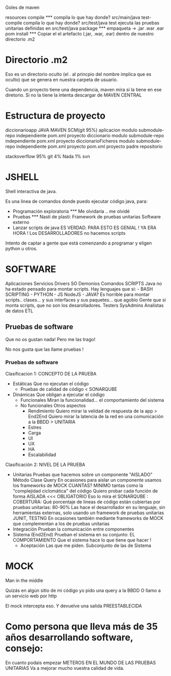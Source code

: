 Goles de maven

resources
    compile         *** compila lo que hay donde? src/main/java
        test-compile        compila lo que hay donde? src/test/java
            test                ejecuta las pruebas unitarias definidas en src/test/java
                package         *** empaqueta -> .jar .war .ear pom
                    install         *** Copiar el el artefacto (.jar, .war, .ear)
                                        dentro de nuestro directorio .m2

# Directorio .m2

Eso es un directorio oculto (el . al princpio del nombre implica que es oculto)
que se genera en nuestra carpeta de usuario.

Cuando un proyecto tiene una dependencia, maven mira si la tiene en ese diretorio.
Si no la tiene la intenta descargar de MAVEN CENTRAL


# Estructura de proyecto
                                                                        
diccionarioapp              JAVA                MAVEN               SCM(git 95%)
    aplicacion              modulo                                      submodule-repo independiente
        pom.xml                                 proyecto
    diccionario             modulo                                      submodule-repo independiente
        pom.xml                                 proyecto
    diccionarioFicheros     modulo                                      submodule-repo independiente
        pom.xml                                 proyecto
pom.xml                                         proyecto padre      repositorio


stackoverflow
95%   git
 4%   Nada
 1%   svn
 
# JSHELL

Shell interactiva de java. 

Es una linea de comandos donde puedo ejecutar código java, para:
- Programación exploratoria     *** Me olvidaría .. me olvidé
- Pruebas                       *** Nasti de plasti: Framework de pruebas unitarias 
                                                     Software externo
- Lanzar scripts de java        ES VERDAD. PARA ESTO ES GENIAL !
                                YA ERA HORA !
                                Los DESARROLLADORES no hacemos scripts

Intento de captar a gente que está comenzando a programar y eligen python u otros.

# SOFTWARE

Aplicaciones
Servicios
Drivers
SO
Demonios
Comandos
SCRIPTS         Java no ha estado pensado para montar scripts.
                Hay lenguajes que si:
                        - BASH SCRIPTING
                        - PYTHON
                        - JS        NodeJS
                        - JAVA? Es horrible para montar scripts.. clases... y sus interfaces y sus paquetes... que agobio
                Gente que si monta scripts, que no son los desarolladores.
                    Testers
                    SysAdmins
                    Analistas de datos
                    ETL


## Pruebas de software

Que no os gustan nada! Pero me las trago!

No nos gusta que las llame pruebas !

### Pruebas de software

Clasificacion 1: CONCEPTO DE LA PRUEBA

- Estáticas             Que no ejecutan el código
    - Pruebas de calidad de código < SONARQUBE   
- Dinámicas             Que obligan a ejecutar el código
    - Funcionales       Miran la funcionalidad... el comportamiento del sistema
    - No funcionales    Otros aspectos
        - Rendimiento
                    Quiero mirar la velidad de respuesta de la app > End2End
                    Quiero mirar la latencia de la red en una comunicación a la BBDD > UNITARIA
        - Estres
        - Carga
        - UI
        - UX
        - HA
        - Escalabilidad

Clasificación 2: NIVEL DE LA PRUEBA

- Unitarias             Pruebas que hacemos sobre un componente "AISLADO"
                                Método
                                Clase
                                Query
                        En ocasiones para aislar un componente usamos los frameworks de MOCK
                        CUANTAS? MINIMO tantas como la "complejidad ciclomática" del código
                        Quiero probar cada función de forma AISLADA <<< OBLIGATORIO 
                            Eso lo mira el SONARQUBE : COBERTURA:
                                Qué porcentaje de lineas de código están cubiertas por pruebas unitarias:
                                    80-90%
                        Las hace el desarrollador en su lenguaje, sin herramientas externas,
                            solo usando un framework de pruebas unitarias JUNIT, TESTNG
                        En ocasiones también mediante frameworks de MOCK que complementan a los de pruebas unitarias
- Integración           Prueban la comunicación entre componentes
- Sistema (End2End)     Prueban el sistema en su conjunto: EL COMPORTAMIENTO
                        Que el sistema hace lo que tiene que hacer !
    - Aceptación        Las que me piden. Subconjunto de las de Sistema

# MOCK

Man in the middle

Quizás en algún sitio de mi código yo pido una query a la BBDD
O llamo a un servicio web por http

El mock intercepta eso. Y devuelve una salida PREESTABLECIDA

# Como persona que lleva más de 35 años desarrollando software, consejo:

En cuanto podais empezar METEROS EN EL MUNDO DE LAS PRUEBAS UNITARIAS
Va a mejorar mucho vuestra calidad de vida.


